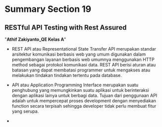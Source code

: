 # Summary Section 19
## RESTful API Testing with Rest Assured
"**Athif Zakiyanto_QE Kelas A**"

- REST API atau Representational State Transfer API merupakan standar arsitektur komunikasi berbasis web yang umum digunakan dalam pengembangan layanan berbasis web umumnya menggunakan HTTP method sebagai protokol komunikasi data. REST API berisi aturan atau batasan yang dapat membatasi programmer untuk mengakses atau melakukan tindakan tindakan tertentu pada database.

- API atau Application Programming Interface merupakan suatu penghubung yang memungkinkan suatu aplikasi untuk berinteraksi dengan aplikasi lainya untuk berbagi data. Tujuan dari penggunaan API adalah untuk mempercepat proses development dengan menyediakan function secara terpisah sehingga developer tidak perlu membuat fitur yang serupa.

- 
   


